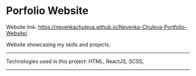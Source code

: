# Porfolio Website

Website link: https://nevenkachuleva.github.io/Nevenka-Chuleva-Portfolio-Website/

Website showcasing my skills and projects.
_________________________________________
Technologies used in this project:
HTML, ReactJS, SCSS, 
__________________________________________
